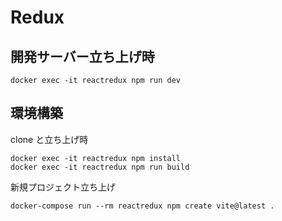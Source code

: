 # Redux

## 開発サーバー立ち上げ時

```
docker exec -it reactredux npm run dev
```

## 環境構築

clone と立ち上げ時

```
docker exec -it reactredux npm install
docker exec -it reactredux npm run build
```

新規プロジェクト立ち上げ

```
docker-compose run --rm reactredux npm create vite@latest .
```
